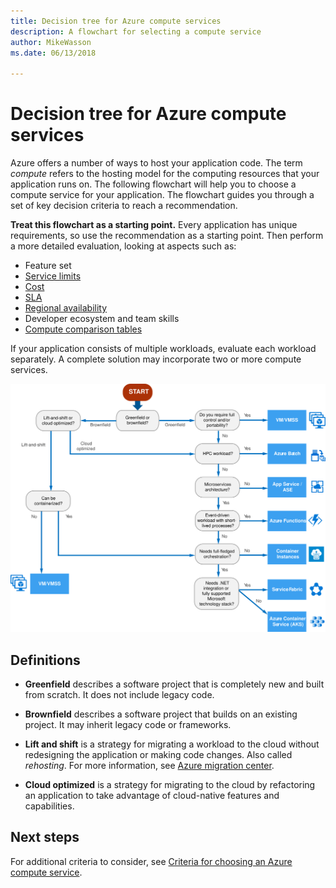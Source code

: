 ```yaml
---
title: Decision tree for Azure compute services
description: A flowchart for selecting a compute service
author: MikeWasson
ms.date: 06/13/2018

---
```


# Decision tree for Azure compute services

Azure offers a number of ways to host your application code. The term *compute* refers to the hosting model for the computing resources that your application runs on. The following flowchart will help you to choose a compute service for your application. The flowchart guides you through a set of key decision criteria to reach a recommendation. 

**Treat this flowchart as a starting point.** Every application has unique requirements, so use the recommendation as a starting point. Then perform a more detailed evaluation, looking at aspects such as:
 
- Feature set
- [Service limits](/azure/azure-subscription-service-limits)
- [Cost](https://azure.microsoft.com/pricing/)
- [SLA](https://azure.microsoft.com/support/legal/sla/)
- [Regional availability](https://azure.microsoft.com/global-infrastructure/services/)
- Developer ecosystem and team skills
- [Compute comparison tables](./compute-comparison.md)

If your application consists of multiple workloads, evaluate each workload separately. A complete solution may incorporate two or more compute services.

![](../images/compute-decision-tree.svg)

## Definitions

- **Greenfield** describes a software project that is completely new and built from scratch. It does not include legacy code. 

- **Brownfield** describes a software project that builds on an existing project. It may inherit legacy code or frameworks.

- **Lift and shift** is a strategy for migrating a workload to the cloud without redesigning the application or making code changes. Also called *rehosting*. For more information, see [Azure migration center](https://azure.microsoft.com/migration/).

- **Cloud optimized** is a strategy for migrating to the cloud by refactoring an application to take advantage of cloud-native features and capabilities.

## Next steps

For additional criteria to consider, see [Criteria for choosing an Azure compute service](./compute-comparison.md).
